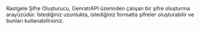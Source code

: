 Rastgele Şifre Oluşturucu, GenratrAPI üzerinden çalışan bir şifre oluşturma arayüzüdür. İstediğiniz uzunlukta, istediğiniz formatta şifreler oluşturabilir ve bunları kullanabilirsiniz.
